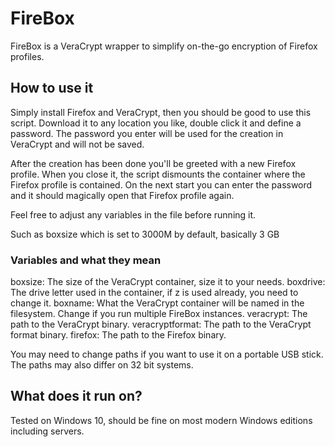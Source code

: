 # FireBox

FireBox is a VeraCrypt wrapper to simplify on-the-go encryption of Firefox profiles.

## How to use it
Simply install Firefox and VeraCrypt, then you should be good to use this script.
Download it to any location you like, double click it and define a password.
The password you enter will be used for the creation in VeraCrypt and will not be saved.

After the creation has been done you'll be greeted with a new Firefox profile.
When you close it, the script dismounts the container where the Firefox profile is contained.
On the next start you can enter the password and it should magically open that Firefox profile again.

Feel free to adjust any variables in the file before running it.

Such as boxsize which is set to 3000M by default, basically 3 GB

### Variables and what they mean
boxsize: The size of the VeraCrypt container, size it to your needs.
boxdrive: The drive letter used in the container, if z is used already, you need to change it.
boxname: What the VeraCrypt container will be named in the filesystem. Change if you run multiple FireBox instances.
veracrypt: The path to the VeraCrypt binary.
veracryptformat: The path to the VeraCrypt format binary.
firefox: The path to the Firefox binary.

You may need to change paths if you want to use it on a portable USB stick.
The paths may also differ on 32 bit systems.

## What does it run on?
Tested on Windows 10, should be fine on most modern Windows editions including servers.
